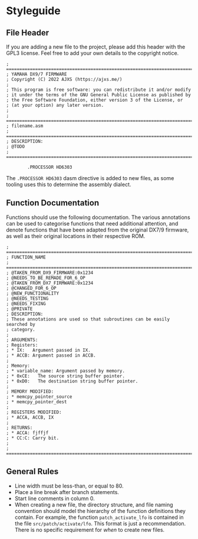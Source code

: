 # Styleguide

## File Header

If you are adding a new file to the project, please add this header with the GPL3 license. Feel free to add your own details to the copyright notice.

	; ==============================================================================
	; YAMAHA DX9/7 FIRMWARE
	; Copyright (C) 2022 AJXS (https://ajxs.me/)
	;
	; This program is free software: you can redistribute it and/or modify
	; it under the terms of the GNU General Public License as published by
	; the Free Software Foundation, either version 3 of the License, or
	; (at your option) any later version.
	;
	; ==============================================================================
	; filename.asm
	; ==============================================================================
	; DESCRIPTION:
	; @TODO
	; ==============================================================================

			.PROCESSOR HD6303

The `.PROCESSOR HD6303` dasm directive is added to new files, as some tooling uses this to determine the assembly dialect.

## Function Documentation

Functions should use the following documentation.
The various annotations can be used to categorise functions that need additional attention, and denote functions that have been adapted from the original DX7/9 firmware, as well as their original locations in their respective ROM.

	; ==============================================================================
	; FUNCTION_NAME
	; ==============================================================================
	; @TAKEN_FROM_DX9_FIRMWARE:0x1234
	; @NEEDS_TO_BE_REMADE_FOR_6_OP
	; @TAKEN_FROM_DX7_FIRMWARE:0x1234
	; @CHANGED_FOR_6_OP
	; @NEW_FUNCTIONALITY
	; @NEEDS_TESTING
	; @NEEDS_FIXING
	; @PRIVATE
	; DESCRIPTION:
	; These annotations are used so that subroutines can be easily searched by
	; category.
	; 
	; ARGUMENTS:
	; Registers:
	; * IX:   Argument passed in IX.
	; * ACCB: Argument passed in ACCB.
	; 
	; Memory:
	; * variable_name: Argument passed by memory.
	; * 0xCE:   The source string buffer pointer.
	; * 0xD0:   The destination string buffer pointer.
	; 
	; MEMORY MODIFIED:
	; * memcpy_pointer_source
	; * memcpy_pointer_dest
	;
	; REGISTERS MODIFIED:
	; * ACCA, ACCB, IX
	; 
	; RETURNS:
	; * ACCA: fjffjf
	; * CC:C: Carry bit.
	; 
	; ==============================================================================

## General Rules

* Line width must be less-than, or equal to 80.
* Place a line break after branch statements.
* Start line comments in column 0.
* When creating a new file, the directory structure, and file naming convention should model the hierarchy of the function definitions they contain. For example, the function `patch_activate_lfo` is contained in the file `src/patch/activate/lfo`. This format is just a recommendation. There is no specific requirement for *when* to create new files.
